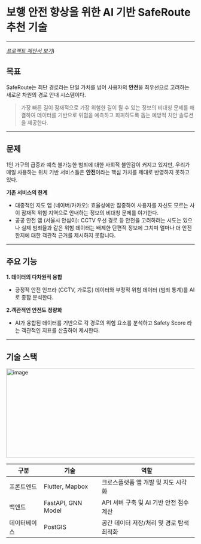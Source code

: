 # 보행 안전 향상을 위한 AI 기반 SafeRoute 추천 기술 
---
[*프로젝트 제안서 보기*](https://github.com/byeongdsu/osd/blob/main/doc/%EB%B3%B4%ED%96%89%20%EC%95%88%EC%A0%84%20%ED%96%A5%EC%83%81%EC%9D%84%20%EC%9C%84%ED%95%9C%20AI%20%EA%B8%B0%EB%B0%98%20SafeRoute%20%EC%B6%94%EC%B2%9C%20%EA%B8%B0%EC%88%A0%20%EC%84%A4%EA%B3%84(20251765%2C%EC%84%9C%EB%B3%91%EC%88%98).docx))
## 목표
SafeRoute는 최단 경로라는 단일 가치를 넘어 사용자의 **안전**을 최우선으로 고려하는 새로운 차원의 경로 안내 시스템이다.
> 가장 빠른 길이 잠재적으로 가장 위험한 길이 될 수 있는 정보의 비대칭 문제를 해결하여 데이터를 기반으로 위험을 예측하고 회피하도록 돕는 예방적 치안 솔루션을 제공한다.
---
## 문제
1인 가구의 급증과 예측 불가능한 범죄에 대한 사회적 불안감이 커지고 있지만, 우리가 매일 사용하는 위치 기반 서비스들은 **안전**이라는 핵심 가치를 제대로 반영하지 못하고 있다.

**기존 서비스의 한계**
* 대중적인 지도 앱 (네이버/카카오): 효율성에만 집중하여 사용자를 자신도 모르는 사이 잠재적 위험 지역으로 안내하는 정보의 비대칭 문제를 야기한다.
* 공공 안전 앱 (서울시 안심이): CCTV 우선 경로 등 안전을 고려하려는 시도는 있으나 실제 범죄율과 같은 위험 데이터는 배제한 단편적 정보에 그치며 얼마나 더 안전한지에 대한 객관적 근거를 제시하지 못합니다.
---
## 주요 기능
**1. 데이터의 다차원적 융합**
- 긍정적 안전 인프라 (CCTV, 가로등) 데이터와 부정적 위험 데이터 (범죄 통계)를 AI로 종합 분석한다.

**2.객관적인 안전도 정량화**
- AI가 융합된 데이터를 기반으로 각 경로의 위험 요소를 분석하고 Safety Score 라는 객관적인 지표를 산출하여 제시한다.
---
## 기술 스택
<img width="720" height="238" alt="image" src="https://github.com/user-attachments/assets/63f59037-06e1-45bb-af15-4d7908234ef2" />

| 구분 | 기술 | 역할 |
|--------|--------|--------|
| 프론트엔드 | Flutter, Mapbox | 크로스플랫폼 앱 개발 및 지도 시각화 |
| 백엔드 | FastAPI, GNN Model | API 서버 구축 및 AI 기반 안전 점수 계산 |
| 데이터베이스 | PostGIS | 공간 데이터 저장/처리 및 경로 탐색 최적화 |
